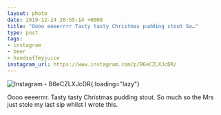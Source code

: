```yaml
---
layout: photo
date: 2019-12-24 20:55:14 +0000
title: "Oooo eeeerrrr Tasty tasty Christmas pudding stout So…"
type: post
tags:
- instagram
- beer
- handsoffmyjuice
instagram_url: https://www.instagram.com/p/B6eCZLXJcDR/
---
```


![Instagram - B6eCZLXJcDR](https://colinseymour.co.uk/img/B6eCZLXJcDR.jpg){:loading="lazy"}

Oooo eeeerrrr. Tasty tasty Christmas pudding stout. So much so the Mrs just stole my last sip whilst I wrote this.
